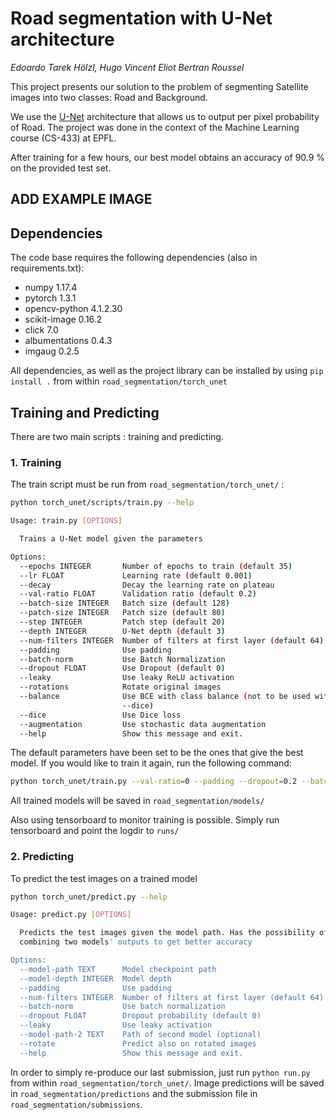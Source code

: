 # Road segmentation with U-Net architecture
_Edoardo Tarek Hölzl, Hugo Vincent Eliot Bertran Roussel_

This project presents our solution to the problem of segmenting Satellite images into two classes: Road and Background.

We use the [U-Net](https://arxiv.org/pdf/1505.04597.pdf) architecture that allows us to output per pixel probability of Road.
The project was done in the context of the Machine Learning course (CS-433) at EPFL.

After training for a few hours, our best model obtains an accuracy of 90.9 % on the provided test set.


## ADD EXAMPLE IMAGE

## Dependencies
The code base requires the following dependencies (also in requirements.txt): 

* numpy 1.17.4
* pytorch 1.3.1
* opencv-python 4.1.2.30
* scikit-image 0.16.2
* click 7.0
* albumentations 0.4.3
* imgaug 0.2.5

All dependencies, as well as the project library can be installed by using `pip install .` from within `road_segmentation/torch_unet`


## Training and Predicting
There are two main scripts : training and predicting.
### 1. Training
The train script must be run from `road_segmentation/torch_unet/` :
```bash
python torch_unet/scripts/train.py --help

Usage: train.py [OPTIONS]

  Trains a U-Net model given the parameters

Options:
  --epochs INTEGER       Number of epochs to train (default 35)
  --lr FLOAT             Learning rate (default 0.001)
  --decay                Decay the learning rate on plateau
  --val-ratio FLOAT      Validation ratio (default 0.2)
  --batch-size INTEGER   Batch size (default 128)
  --patch-size INTEGER   Patch size (default 80)
  --step INTEGER         Patch step (default 20)
  --depth INTEGER        U-Net depth (default 3)
  --num-filters INTEGER  Number of filters at first layer (default 64)
  --padding              Use padding
  --batch-norm           Use Batch Normalization
  --dropout FLOAT        Use Dropout (default 0)
  --leaky                Use leaky ReLU activation
  --rotations            Rotate original images
  --balance              Use BCE with class balance (not to be used with
                         --dice)
  --dice                 Use Dice loss
  --augmentation         Use stochastic data augmentation
  --help                 Show this message and exit.
```

The default parameters have been set to be the ones that give the best model. If you would like to train it again, run the following command:
```bash
python torch_unet/train.py --val-ratio=0 --padding --dropout=0.2 --batch-norm --rotations --augmentation --dice
```


All trained models will be saved in `road_segmentation/models/`

Also using tensorboard to monitor training is possible. Simply run tensorboard and point the logdir to `runs/`
### 2. Predicting
To predict the test images on a trained model 
```bash
python torch_unet/predict.py --help

Usage: predict.py [OPTIONS]

  Predicts the test images given the model path. Has the possibility of
  combining two models' outputs to get better accuracy

Options:
  --model-path TEXT      Model checkpoint path
  --model-depth INTEGER  Model depth
  --padding              Use padding
  --num-filters INTEGER  Number of filters at first layer (default 64)
  --batch-norm           Use batch normalization
  --dropout FLOAT        Dropout probability (default 0)
  --leaky                Use leaky activation
  --model-path-2 TEXT    Path of second model (optional)
  --rotate               Predict also on rotated images
  --help                 Show this message and exit.
```


In order to simply re-produce our last submission, just run `python run.py` from within `road_segmentation/torch_unet/`.
Image predictions will be saved in `road_segmentation/predictions` and the submission file in `road_segmentation/submissions`.
